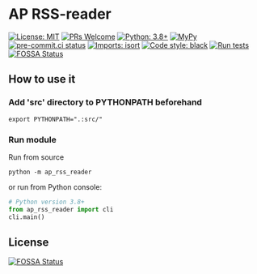 # AP RSS-reader

[![License: MIT](https://img.shields.io/badge/License-MIT-yellow.svg)](https://opensource.org/licenses/MIT)
[![PRs Welcome](https://img.shields.io/badge/PRs-welcome-brightgreen.svg?style=flat-square)](http://makeapullrequest.com)
[![Python: 3.8+](https://img.shields.io/badge/Python-3.8+-blue.svg)](https://www.python.org/)
[![MyPy](https://img.shields.io/badge/MyPy-passing-success.svg)](https://mypy.readthedocs.io/en/stable/)
[![pre-commit.ci status](https://results.pre-commit.ci/badge/github/aplatkouski/ap-rss-reader/main.svg)](https://results.pre-commit.ci/latest/github/aplatkouski/ap-rss-reader/main)
[![Imports: isort](https://img.shields.io/badge/%20imports-isort-%231674b1?style=flat&labelColor=ef8336)](https://pycqa.github.io/isort/)
[![Code style: black](https://img.shields.io/badge/code%20style-black-000000.svg)](https://github.com/psf/black)
[![Run tests](https://github.com/aplatkouski/ap-rss-reader/workflows/Run%20tests/badge.svg)](https://github.com/aplatkouski/ap-rss-reader/actions?query=workflow%3A%22Run+tests%22+branch%3Amaster)
[![FOSSA Status](https://app.fossa.com/api/projects/git%2Bgithub.com%2Faplatkouski%2Fap-rss-reader.svg?type=shield)](https://app.fossa.com/projects/git%2Bgithub.com%2Faplatkouski%2Fap-rss-reader?ref=badge_shield)

## How to use it

### Add 'src' directory to PYTHONPATH beforehand

```shell
export PYTHONPATH=".:src/"
```

### Run module

Run from source

```shell
python -m ap_rss_reader
```

or run from Python console:

```python
# Python version 3.8+
from ap_rss_reader import cli
cli.main()
```


## License
[![FOSSA Status](https://app.fossa.com/api/projects/git%2Bgithub.com%2Faplatkouski%2Fap-rss-reader.svg?type=large)](https://app.fossa.com/projects/git%2Bgithub.com%2Faplatkouski%2Fap-rss-reader?ref=badge_large)